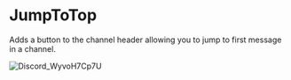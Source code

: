 # JumpToTop

Adds a button to the channel header allowing you to jump to first message in a channel.

![Discord_WyvoH7Cp7U](https://github.com/Huderon/BetterDiscordPlugins/assets/92663142/a6d4429c-c12b-41a7-a305-0b8d2ceb566b)
